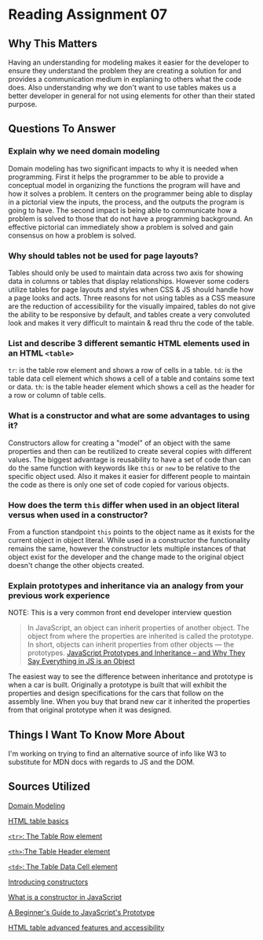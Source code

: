 # Reading Assignment 07

## Why This Matters

Having an understanding for modeling makes it easier for the developer to ensure they understand the problem they are creating a solution for and provides a communication medium in explaning to others what the code does. Also understanding why we don't want to use tables makes us a better developer in general for not using elements for other than their stated purpose.

## Questions To Answer

### Explain why we need domain modeling

Domain modeling has two significant impacts to why it is needed when programming. First it helps the programmer to be able to provide a conceptual model in organizing the functions the program will have and how it solves a problem. It centers on the programmer being able to display in a pictorial view the inputs, the process, and the outputs the program is going to have. The second impact is being able to communicate how a problem is solved to those that do not have a programming background. An effective pictorial can immediately show a problem is solved and gain consensus on how a problem is solved.

### Why should tables not be used for page layouts?

Tables should only be used to maintain data across two axis for showing data in columns or tables that display relationships. However some coders utilize tables for page layouts and styles when CSS & JS should handle how a page looks and acts. Three reasons for not using tables as a CSS measure are the reduction of accessibility for the visually impaired, tables do not give the ability to be responsive by default, and tables create a very convoluted look and makes it very difficult to maintain & read thru the code of the table.

### List and describe 3 different semantic HTML elements used in an HTML `<table>`

`tr`: is the table row element and shows a row of cells in a table.
`td`: is the table data cell element which shows a cell of a table and contains some text or data.
`th`: is the table header element which shows a cell as the header for a row or column of table cells.

### What is a constructor and what are some advantages to using it?

Constructors allow for creating a "model" of an object with the same properties and then can be reutilized to create several copies with different values. The biggest advantage is reusability to have a set of code than can do the same function with keywords like `this` or `new` to be relative to the specific object used. Also it makes it easier for different people to maintain the code as there is only one set of code copied for various objects.

### How does the term `this` differ when used in an object literal versus when used in a constructor?

From a function standpoint `this` points to the object name as it exists for the current object in object literal. While used in a constructor the functionality remains the same, however the constructor lets multiple instances of that object exist for the developer and the change made to the original object doesn't change the other objects created.

### Explain prototypes and inheritance via an analogy from your previous work experience

NOTE: This is a very common front end developer interview question
> In JavaScript, an object can inherit properties of another object. The object from where the properties are inherited is called the prototype. In short, objects can inherit properties from other objects — the prototypes.
> [JavaScript Prototypes and Inheritance – and Why They Say Everything in JS is an Object](https://www.freecodecamp.org/news/prototypes-and-inheritance-in-javascript/#:~:text=In%20JavaScript%2C%20an%20object%20can,from%20other%20objects%20%E2%80%94%20the%20prototypes.)

The easiest way to see the difference between inheritance and prototype is when a car is built. Originally a prototype is built that will exhibit the properties and design specifications for the cars that follow on the assembly line. When you buy that brand new car it inherited the properties from that original prototype when it was designed.

## Things I Want To Know More About

I'm working on trying to find an alternative source of info like W3 to substitute for MDN docs with regards to JS and the DOM.

## Sources Utilized

[Domain Modeling](https://github.com/codefellows/domain_modeling#domain-modeling)

[HTML table basics](https://developer.mozilla.org/en-US/docs/Learn/HTML/Tables/Basics)

[`<tr>`: The Table Row element](https://developer.mozilla.org/en-US/docs/Web/HTML/Element/tr)

[`<th>`:The Table Header element](https://developer.mozilla.org/en-US/docs/Web/HTML/Element/th)

[`<td>`: The Table Data Cell element](https://developer.mozilla.org/en-US/docs/Web/HTML/Element/td)

[Introducing constructors](https://developer.mozilla.org/en-US/docs/Learn/JavaScript/Objects/Basics#introducing_constructors)

[What is a constructor in JavaScript](https://www.educative.io/answers/what-is-a-constructor-in-javascript)

[A Beginner's Guide to JavaScript's Prototype](https://ui.dev/beginners-guide-to-javascript-prototype)

[HTML table advanced features and accessibility](https://developer.mozilla.org/en-US/docs/Learn/HTML/Tables/Advanced)
